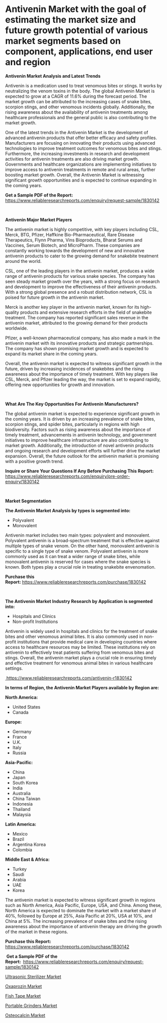 <p><h1>Antivenin Market with the goal of estimating the market size and future growth potential of various market segments based on component, applications, end user and region</h1></p><p><strong>Antivenin Market Analysis and Latest Trends</strong></p>
<p><p>Antivenin is a medication used to treat venomous bites or stings. It works by neutralizing the venom toxins in the body. The global Antivenin Market is expected to grow at a CAGR of 11.6% during the forecast period. The market growth can be attributed to the increasing cases of snake bites, scorpion stings, and other venomous incidents globally. Additionally, the rising awareness about the availability of antivenin treatments among healthcare professionals and the general public is also contributing to the market growth.</p><p>One of the latest trends in the Antivenin Market is the development of advanced antivenin products that offer better efficacy and safety profiles. Manufacturers are focusing on innovating their products using advanced technologies to improve treatment outcomes for venomous bites and stings. Furthermore, the increasing investments in research and development activities for antivenin treatments are also driving market growth. Governments and healthcare organizations are implementing initiatives to improve access to antivenin treatments in remote and rural areas, further boosting market growth. Overall, the Antivenin Market is witnessing significant growth opportunities and is expected to continue expanding in the coming years.</p></p>
<p><strong>Get a Sample PDF of the Report:&nbsp;</strong> <a href="https://www.reliableresearchreports.com/enquiry/request-sample/1830142">https://www.reliableresearchreports.com/enquiry/request-sample/1830142</a></p>
<p>&nbsp;</p>
<p><strong>Antivenin Major Market Players</strong></p>
<p><p>The antivenin market is highly competitive, with key players including CSL, Merck, BTG, Pfizer, Haffkine Bio-Pharmaceutical, Rare Disease Therapeutics, Flynn Pharma, Vins Bioproducts, Bharat Serums and Vaccines, Serum Biotech, and MicroPharm. These companies are constantly working towards the development of new and innovative antivenin products to cater to the growing demand for snakebite treatment around the world.</p><p>CSL, one of the leading players in the antivenin market, produces a wide range of antivenin products for various snake species. The company has seen steady market growth over the years, with a strong focus on research and development to improve the effectiveness of their antivenin products. With a strong global presence and a robust distribution network, CSL is poised for future growth in the antivenin market.</p><p>Merck is another key player in the antivenin market, known for its high-quality products and extensive research efforts in the field of snakebite treatment. The company has reported significant sales revenue in the antivenin market, attributed to the growing demand for their products worldwide.</p><p>Pfizer, a well-known pharmaceutical company, has also made a mark in the antivenin market with its innovative products and strategic partnerships. The company has shown promising market growth and is expected to expand its market share in the coming years.</p><p>Overall, the antivenin market is expected to witness significant growth in the future, driven by increasing incidences of snakebites and the rising awareness about the importance of timely treatment. With key players like CSL, Merck, and Pfizer leading the way, the market is set to expand rapidly, offering new opportunities for growth and innovation.</p></p>
<p>&nbsp;</p>
<p><strong>What Are The Key Opportunities For Antivenin Manufacturers?</strong></p>
<p><p>The global antivenin market is expected to experience significant growth in the coming years. It is driven by an increasing prevalence of snake bites, scorpion stings, and spider bites, particularly in regions with high biodiversity. Factors such as rising awareness about the importance of timely treatment, advancements in antivenin technology, and government initiatives to improve healthcare infrastructure are also contributing to market growth. Additionally, the introduction of novel antivenin products and ongoing research and development efforts will further drive the market expansion. Overall, the future outlook for the antivenin market is promising with a positive growth trend.</p></p>
<p><strong>Inquire or Share Your Questions If Any Before Purchasing This Report:</strong> <a href="https://www.reliableresearchreports.com/enquiry/pre-order-enquiry/1830142">https://www.reliableresearchreports.com/enquiry/pre-order-enquiry/1830142</a></p>
<p>&nbsp;</p>
<p><strong>Market Segmentation</strong></p>
<p><strong>The Antivenin Market Analysis by types is segmented into:</strong></p>
<p><ul><li>Polyvalent</li><li>Monovalent</li></ul></p>
<p><p>Antivenin market includes two main types: polyvalent and monovalent. Polyvalent antivenin is a broad-spectrum treatment that is effective against multiple types of snake venom. On the other hand, monovalent antivenin is specific to a single type of snake venom. Polyvalent antivenin is more commonly used as it can treat a wider range of snake bites, while monovalent antivenin is reserved for cases where the snake species is known. Both types play a crucial role in treating snakebite envenomation.</p></p>
<p><strong>Purchase this Report:&nbsp;</strong><a href="https://www.reliableresearchreports.com/purchase/1830142">https://www.reliableresearchreports.com/purchase/1830142</a></p>
<p>&nbsp;</p>
<p><strong>The Antivenin Market Industry Research by Application is segmented into:</strong></p>
<p><ul><li>Hospitals and Clinics</li><li>Non-profit Institutions</li></ul></p>
<p><p>Antivenin is widely used in hospitals and clinics for the treatment of snake bites and other venomous animal bites. It is also commonly used in non-profit institutions that provide medical care in developing countries where access to healthcare resources may be limited. These institutions rely on antivenin to effectively treat patients suffering from venomous bites and stings. Overall, the antivenin market plays a crucial role in ensuring timely and effective treatment for venomous animal bites in various healthcare settings.</p></p>
<p><a href="https://www.reliableresearchreports.com/antivenin-r1830142">&nbsp;https://www.reliableresearchreports.com/antivenin-r1830142</a></p>
<p><strong>In terms of Region, the Antivenin Market Players available by Region are:</strong></p>
<p>
    <p> <strong> North America: </strong>
        <ul>
            <li>United States</li>
            <li>Canada</li>
        </ul>
        </p> 
    <p> <strong> Europe: </strong>
        <ul>
            <li>Germany</li>
            <li>France</li>
            <li>U.K.</li>
            <li>Italy</li>
            <li>Russia</li>
        </ul>
        </p> 
    <p> <strong> Asia-Pacific: </strong>
        <ul>
            <li>China</li>
            <li>Japan</li>
            <li>South Korea</li>
            <li>India</li>
            <li>Australia</li>
            <li>China Taiwan</li>
            <li>Indonesia</li>
            <li>Thailand</li>
            <li>Malaysia</li>
        </ul>
        </p> 
    <p> <strong> Latin America: </strong>
        <ul>
            <li>Mexico</li>
            <li>Brazil</li>
            <li>Argentina Korea</li>
            <li>Colombia</li>
        </ul>
        </p> 
    <p> <strong> Middle East & Africa: </strong>
        <ul>
            <li>Turkey</li>
            <li>Saudi</li>
            <li>Arabia</li>
            <li>UAE</li>
            <li>Korea</li>
        </ul>
    </p>
    </p>
<p><p>The antivenin market is expected to witness significant growth in regions such as North America, Asia Pacific, Europe, USA, and China. Among these, North America is expected to dominate the market with a market share of 40%, followed by Europe at 25%, Asia Pacific at 20%, USA at 10%, and China at 5%. The increasing prevalence of snake bites and the rising awareness about the importance of antivenin therapy are driving the growth of the market in these regions.</p></p>
<p><strong>Purchase this Report: </strong><a href="https://www.reliableresearchreports.com/purchase/1830142">https://www.reliableresearchreports.com/purchase/1830142</a></p>
<p>&nbsp;<strong>Get a Sample PDF of the Report:&nbsp;&nbsp;</strong><a href="https://www.reliableresearchreports.com/enquiry/request-sample/1830142">https://www.reliableresearchreports.com/enquiry/request-sample/1830142</a></p>
<p><strong></strong></p>
<p><p><a href="https://medium.com/@dereodrews76856/ultrasonic-sterilizer-market-global-market-share-and-ranking-overall-sales-and-demand-forecast-3063d8a99583">Ultrasonic Sterilizer Market</a></p><p><a href="https://github.com/jadenRaynor/Market-Research-Report-List-1/blob/main/oxaprozin-market.md">Oxaprozin Market</a></p><p><a href="https://medium.com/@connor.marshall794/fish-tape-market-size-is-growing-at-cagr-of-14-this-report-covers-analysis-by-market-05f5373d0898">Fish Tape Market</a></p><p><a href="https://medium.com/@colin.burgess8756/global-portable-grinders-industry-types-applications-market-players-regional-growth-analysis-f43aaa32bb06">Portable Grinders Market</a></p><p><a href="https://github.com/JordyBecker/Market-Research-Report-List-1/blob/main/osteocalcin-market.md">Osteocalcin Market</a></p></p>